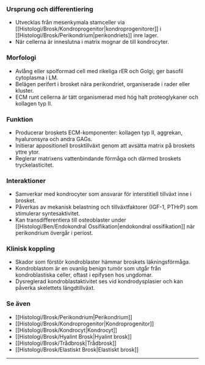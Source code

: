 ### Ursprung och differentiering
- Utvecklas från mesenkymala stamceller via [[Histologi/Brosk/Kondroprogenitor|kondroprogenitorer]] i [[Histologi/Brosk/Perikondrium|perikondriets]] inre lager.  
- När cellerna är inneslutna i matrix mognar de till kondrocyter.

### Morfologi
- Avlång eller spolformad cell med rikeliga rER och Golgi; ger basofil cytoplasma i LM.  
- Belägen perifert i brosket nära perikondriet, organiserade i rader eller kluster.  
- ECM runt cellerna är tätt organismerad med hög halt proteoglykaner och kollagen typ II.

### Funktion
- Producerar broskets ECM-komponenter: kollagen typ II, aggrekan, hyaluronsyra och andra GAGs.  
- Initierar appositionell brosktillväxt genom att avsätta matrix på broskets yttre ytor.  
- Reglerar matrixens vattenbindande förmåga och därmed broskets tryckelasticitet.

### Interaktioner
- Samverkar med kondrocyter som ansvarar för interstitiell tillväxt inne i brosket.  
- Påverkas av mekanisk belastning och tillväxtfaktorer (IGF-1, PTHrP) som stimulerar syntesaktivitet.  
- Kan transdifferentiera till osteoblaster under [[Histologi/Ben/Endokondral Ossifikation|endokondral ossifikation]] när perikondrium övergår i periost.

### Klinisk koppling
- Skador som förstör kondroblaster hämmar broskets läkningsförmåga.  
- Kondroblastom är en ovanlig benign tumör som utgår från kondroblastiska celler, oftast i epifysen hos ungdomar.  
- Dysreglerad kondroblastaktivitet ses vid kondrodysplasier och kan påverka skelettets längdtillväxt.

### Se även
- [[Histologi/Brosk/Perikondrium|Perikondrium]]  
- [[Histologi/Brosk/Kondroprogenitor|Kondroprogenitor]]  
- [[Histologi/Brosk/Kondrocyt|Kondrocyt]]  
- [[Histologi/Brosk/Hyalint Brosk|Hyalint brosk]]  
- [[Histologi/Brosk/Trådbrosk|Trådbrosk]]  
- [[Histologi/Brosk/Elastiskt Brosk|Elastiskt brosk]]  

---
